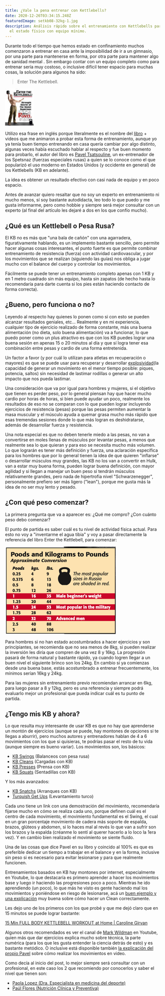 ```yaml
---
title: ¿Vale la pena entrenar con Kettlebells?
date: 2020-12-26T03:34:15.248Z
featuredImage: setkb08-32kg-1.jpg
description: Análisis rápido sobre el entrenamiento con Kettlebells para mejorar
  el estado físico con equipo mínimo.
---
```

Durante todo el tiempo que hemos estado en confinamiento muchos comenzaron a entrenar en casa ante la imposibilidad de ir a un gimnasio, por una parte para mantenerse en forma, por otra parte para mantener algo de sanidad mental .  Sin embargo contar con un equipo completo como para entrenar sería muy costoso, o inclusive difícil tener espacio para muchas cosas, la solución para algunos ha sido:

> Enter The Kettlebell.

![Enter The Kettlebell](./enter-kb-small.jpg "Enter The Kettlebell by Pavel Tsatsouline")

Utilizo esa frase en inglés porque literalmente es el nombre del [libro](https://www.amazon.com/dp/B004XIZK5K/) + videos que me animaron a probar esta forma de entrenamiento, aunque yo ya tenía buen tiempo entrenando en casa quería cambiar por algo distinto, algunas veces había escuchado hablar al respecto y fue buen momento para probarlo, el autor del libro es [Pavel Tsatsouline](https://en.wikipedia.org/wiki/Pavel_Tsatsouline), un ex-entrenador de los Spetsnaz (fuerzas especiales rusas) a quien se lo conoce como el que popularizó el uso moderno en Estados Unidos (y occidente en general) de los Kettlebells (KB en adelante).

La idea es obtener un resultado efectivo con casi nada de equipo y en poco espacio.

Antes de avanzar quiero resaltar que no soy un experto en entrenamiento ni mucho menos, sí soy bastante autodidacta, leo todo lo que puedo y me gusta informarme, pero como hobbie y siempre será mejor consultar con un experto (al final del artículo les dejaré a dos en los que confío mucho).

## ¿Qué es un Kettlebell o Pesa Rusa?

El KB no es más que "una bala de cañón" con una agarradera, figurativamente hablando, es un implemento bastante sencillo, pero permite hacer algunas cosas interesantes, el punto fuerte es que permite combinar entrenamiento de resistencia (fuerza) con actividad cardiovascular, y por los movimientos que se realizan (siguiendo las guías) nos obliga a jugar mucho con el balance del cuerpo y controlar los movimientos.

Fácilmente se puede tener un entrenamiento completo apenas con 1 KB y en 1 metro cuadrado sin más equipo, hasta sin zapatos (de hecho hasta lo recomendaría para darte cuenta si los pies están haciendo contacto de forma correcta).

## ¿Bueno, pero funciona o no?

Leyendo al respecto hay quienes lo ponen como si con esto se pueden alcanzar resultados geniales, etc... Realmente y en mi experiencia, cualquier tipo de ejercicio realizado de forma constante, más una buena alimentación (no dieta, solo buena alimentación) va a funcionar, lo que puedo poner como un plus atractivo es que con los KB puedes lograr una buena sesión en apenas 15 o 20 minutos al día y que sí logra tener esa combinación entre pesas y cardio de una forma entretenida.

Un factor a favor (y por cuál lo utilizan para atletas en recuperación o mayores) es que se puede usar para recuperar y desarrollar [explosividad](https://www.hombremoderno.es/fuerza-explosiva-b05-1304_1-1307/)(la capacidad de generar un movimiento en el menor tiempo posible: piques, potencia, saltos) sin necesidad de lastimar rodillas o generar un alto impacto que nos pueda lastimar.

Una consideración que va por igual para hombres y mujeres, si el objetivo que tienen es perder peso, por lo general piensan hay que hacer mucho cardio por horas de horas, si bien puede ayudar un poco, realmente los resultados de eso no se comparan con lo que pueden lograr incluyendo ejercicios de resistencia (pesas) porque las pesas permiten aumentar la masa muscular y el músculo ayuda a quemar grasa mucho más rápido que esas tremendas sesiones donde lo que más logran es deshidratarse, además de desarrollar fuerza y resistencia.

Una nota especial es que no deben tenerle miedo a las pesas, no van a convertirse en moles llenas de músculos por levantar pesas, a menos que realmente sea lo que quieran y para eso se necesita mucho más volumen.  Lo que lograrán es tener más definición y fuerza, una aclaración específica para los hombres que por lo general tienen la idea de que quieren "inflarse" o desarrollar músculos muy grandes, las KB no los van a convertir en Hulk, van a estar muy buena forma, pueden lograr buena definición, con mayor agilidad y si llegan a manejar un buen peso sí tendrán músculos relativamente grandes, pero nada de hipertrofia nivel "Schwarzenegger", personalmente prefiero ser más ligero ("lean"), porque me gusta más la idea de no ser muy lento y pesado.

## ¿Con qué peso comenzar?

La primera pregunta que va a aparecer es: ¿Qué me compro? ¿Con cuánto peso debo comenzar?

El punto de partida es saber cuál es tu nivel de actividad física actual.  Para esto no voy a "inventarme  el agua tibia" y voy a pasar directamente la referencia del libro Enter the Kettlebell, para comenzar:

![Tabla de pesos KettleBells](./screen-shot-2020-12-26-at-01.11.20.png "Tabla de pesos KettleBells")

Para hombres si no han estado acostumbrados a hacer ejercicios y son principiantes, se recomienda que no sea menos de 8kg, si pueden realizar la inversión les diría que compren de una vez 8 y 16kg.   La progresión pasará de forma natural y bastante rápido, ya cuando logren llegar a un buen nivel el siguiente brinco son los 24kg.  En cambio si ya comienzas desde una buena base, estás acostumbrado a entrenar frecuentemente, los mínimos serían 16kg y 24kg.

Para las mujeres sin entrenamiento previo recomiendan arrancar en 6kg, para luego pasar a 8 y 12kg, pero es una referencia y siempre podrá evaluarlo mejor un profesional que pueda indicar cuál es tu punto de partida.

## ¿Tengo mis KB y ahora?

Lo que resulta muy interesante de usar KB es que no hay que aprenderse un montón de ejercicios (aunque se puede, hay montones de opciones si te llegas a aburrir), pero muchos autores y entrenadores hablan de 4 a 6 movimientos con los que si quisieras, te podrías pasar el resto de tu vida (aunque siempre es bueno variar).  Los movimientos son, los básicos:

* [KB Swings](https://www.youtube.com/watch?v=GYHbu2LRqD0) (Balanceos con pesa rusa)
* [KB Cleans](https://www.youtube.com/watch?v=ZuTKcP6vtfI) (Cargadas con KB)
* [KB Presses](https://www.youtube.com/watch?v=48qvCvJJr8Y) (Prensa con KB)
* [KB Squats](https://www.youtube.com/watch?v=3wioCm5Qe-U) (Sentadillas con KB)

Y los más avanzados:

* [KB Snatchs](https://www.youtube.com/watch?v=xQqCyl-2ixQ) (Arranques con KB)
* [Turquish Get Ups](https://www.youtube.com/watch?v=2YollP91Wro) (Levantamiento turco)

Cada uno tiene un link con una demostración del movimiento, recomendaría fijarse mucho en cómo se realiza cada uno, porque definen cuál es el centro de cada movimiento, el movimiento fundamental es el Swing, el cual en un gran porcentaje movimiento de cadera más soporte de espalda, brazos, glúteos y abdomen, si lo haces mal al revés lo que van a sufrir son los brazos y la espalda (créanme lo sentí al querer hacerlo a lo loco la 1era vez).  Y en cambio bien realizado el movimiento se siente fluido.

Una de las cosas que dice Pavel en su libro y coincido al 100% es que es preferible dedicar un tiempo a trabajar en el balance y en la forma, inclusive sin peso si es necesario para evitar lesionarse y para que realmente funcionen.

Entrenamientos basados en KB hay montones por internet, especialmente en Youtube, lo que destacaría es primero aprender a hacer los movimientos base y luego ir haciendo las progresiones poco a poco.  Mientras he ido aprendiendo (un poco), lo que más he visto es gente haciendo mal los movimientos y poniéndose en riesgo de lesionarse, acá un [buen ejemplo y una explicación](https://youtu.be/cPYfiwpUeSE) muy buena sobre cómo hacer un Clean correctamente.

Les dejo uno de los primeros con los que probé y que me dejó claro que en 15 minutos se puede lograr bastante:

[15 Min FULL BODY KETTLEBELL WORKOUT at Home | Caroline Girvan](https://www.youtube.com/watch?v=VCcar3MA07w)

Algunos otros recomendados es ver el canal de [Mark Wildman](https://www.youtube.com/channel/UCVYbUVLrZ6pEBfYV_UyvItA) en Youtube, quien más que dar ejercicios explica mucho sobre técnica, la parte numérica (para los que les gusta entender la ciencia detrás de esto) y es bastante metódico.  O inclusive está disponible también [la explicación del propio Pavel](https://www.youtube.com/watch?v=cKx8xE8jJZs) sobre cómo realizar los movimientos en video.

Como decía al inicio del post, lo mejor siempre será consultar con un profesional, en este caso los 2 que recomiendo por conocerlos y saber el nivel que tienen son:

* [Paola Lopez (Dra. Especialista en medicina del deporte)](https://www.instagram.com/paopao_lt/)
* [Paúl Flores (Nutrición Clínica y Preventiva)](https://www.instagram.com/paulfloresp/)